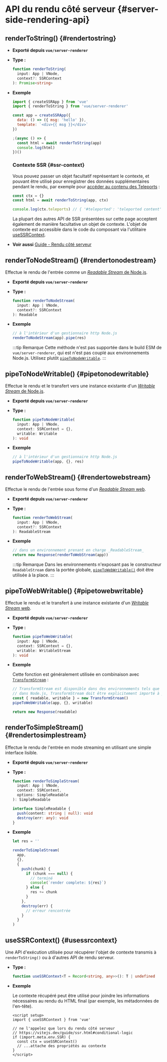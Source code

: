 # API du rendu côté serveur {#server-side-rendering-api}

## renderToString() {#rendertostring}

- **Exporté depuis `vue/server-renderer`**

- **Type :**

  ```ts
  function renderToString(
    input: App | VNode,
    context?: SSRContext
  ): Promise<string>
  ```

- **Exemple**

  ```js
  import { createSSRApp } from 'vue'
  import { renderToString } from 'vue/server-renderer'

  const app = createSSRApp({
    data: () => ({ msg: 'hello' }),
    template: `<div>{{ msg }}</div>`
  })

  ;(async () => {
    const html = await renderToString(app)
    console.log(html)
  })()
  ```

  ### Contexte SSR {#ssr-context}

  Vous pouvez passer un objet facultatif représentant le contexte, et pouvant être utilisé pour enregistrer des données supplémentaires pendant le rendu, par exemple pour [accéder au contenu des Teleports](/guide/scaling-up/ssr#teleports) :

  ```js
  const ctx = {}
  const html = await renderToString(app, ctx)

  console.log(ctx.teleports) // { '#teleported': 'teleported content' }
  ```

  La plupart des autres API de SSR présentées sur cette page acceptent également de manière facultative un objet de contexte. L'objet de contexte est accessible dans le code du composant via l'utilitaire [useSSRContext](#usessrcontext).

- **Voir aussi** [Guide - Rendu côté serveur](/guide/scaling-up/ssr)

## renderToNodeStream() {#rendertonodestream}

Effectue le rendu de l'entrée comme un [_Readable Stream_ de Node.js](https://nodejs.org/api/stream.html#stream_class_stream_readable).

- **Exporté depuis `vue/server-renderer`**

- **Type :**

  ```ts
  function renderToNodeStream(
    input: App | VNode,
    context?: SSRContext
  ): Readable
  ```

- **Exemple**

  ```js
  // à l'intérieur d'un gestionnaire http Node.js
  renderToNodeStream(app).pipe(res)
  ```

  :::tip Remarque
  Cette méthode n'est pas supportée dans le build ESM de `vue/server-renderer`, qui est n'est pas couplé aux environnements Node.js. Utilisez plutôt [`pipeToNodeWritable`](#pipetonodewritable).
  :::

## pipeToNodeWritable() {#pipetonodewritable}

Effectue le rendu et le transfert vers une instance existante d'un [_Writable Stream_ de Node.js](https://nodejs.org/api/stream.html#stream_writable_streams).

- **Exporté depuis `vue/server-renderer`**

- **Type :**

  ```ts
  function pipeToNodeWritable(
    input: App | VNode,
    context: SSRContext = {},
    writable: Writable
  ): void
  ```

- **Exemple**

  ```js
  // à l'intérieur d'un gestionnaire http Node.js
  pipeToNodeWritable(app, {}, res)
  ```

## renderToWebStream() {#rendertowebstream}

Effectue le rendu de l'entrée sous forme d'un [_Readable Stream_ web](https://developer.mozilla.org/fr/docs/Web/API/Streams_API).

- **Exporté depuis `vue/server-renderer`**

- **Type :**

  ```ts
  function renderToWebStream(
    input: App | VNode,
    context?: SSRContext
  ): ReadableStream
  ```

- **Exemple**

  ```js
  // dans un environnement prenant en charge _ReadableStream_
  return new Response(renderToWebStream(app))
  ```

  :::tip Remarque
  Dans les environnements n'exposant pas le constructeur `ReadableStream` dans la portée globale, [`pipeToWebWritable()`](#pipetowebwritable) doit être utilisée à la place.
  :::

## pipeToWebWritable() {#pipetowebwritable}

Effectue le rendu et le transfert à une instance existante d'un [_Writable Stream_ web](https://developer.mozilla.org/en-US/docs/Web/API/WritableStream).

- **Exporté depuis `vue/server-renderer`**

- **Type :**

  ```ts
  function pipeToWebWritable(
    input: App | VNode,
    context: SSRContext = {},
    writable: WritableStream
  ): void
  ```

- **Exemple**

  Cette fonction est généralement utilisée en combinaison avec [`TransformStream`](https://developer.mozilla.org/fr/docs/Web/API/TransformStream) :

  ```js
  // TransformStream est disponible dans des environnements tels que les espaces de travail de CloudFlare.
  // dans Node.js, TransformStream doit être explicitement importé à partir de 'stream/web'
  const { readable, writable } = new TransformStream()
  pipeToWebWritable(app, {}, writable)

  return new Response(readable)
  ```

## renderToSimpleStream() {#rendertosimplestream}

Effectue le rendu de l'entrée en mode streaming en utilisant une simple interface lisible.

- **Exporté depuis `vue/server-renderer`**

- **Type :**

  ```ts
  function renderToSimpleStream(
    input: App | VNode,
    context: SSRContext,
    options: SimpleReadable
  ): SimpleReadable

  interface SimpleReadable {
    push(content: string | null): void
    destroy(err: any): void
  }
  ```

- **Exemple**

  ```js
  let res = ''

  renderToSimpleStream(
    app,
    {},
    {
      push(chunk) {
        if (chunk === null) {
          // terminé
          console(`render complete: ${res}`)
        } else {
          res += chunk
        }
      },
      destroy(err) {
        // erreur rencontrée
      }
    }
  )
  ```

## useSSRContext() {#usessrcontext}

Une API d'exécution utilisée pour récupérer l'objet de contexte transmis à `renderToString()` ou à d'autres API de rendu serveur.

- **Type :**

  ```ts
  function useSSRContext<T = Record<string, any>>(): T | undefined
  ```

- **Exemple**

  Le contexte récupéré peut être utilisé pour joindre les informations nécessaires au rendu du HTML final (par exemple, les métadonnées de l'en-tête).

  ```vue
  <script setup>
  import { useSSRContext } from 'vue'

  // ne l'appelez que lors du rendu côté serveur
  // https://vitejs.dev/guide/ssr.html#conditional-logic
  if (import.meta.env.SSR) {
    const ctx = useSSRContext()
    // ...attache des propriétés au contexte
  }
  </script>
  ```
